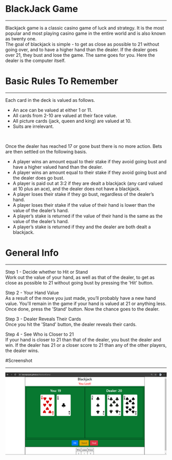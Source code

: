 # BlackJack Game
***
Blackjack game is a classic casino game of luck and strategy. It is the most popular and most playing casino game in the entire world and is also known as twenty one. <br />
The goal of blackjack is simple - to get as close as possible to 21 without going over, and to have a higher hand than the dealer. 
If the dealer goes over 21, they bust and lose the game. The same goes for you.
Here the dealer is the computer itself. 

# Basic Rules To Remember
***
Each card in the deck is valued as follows. <br />
* An ace can be valued at either 1 or 11.
* All cards from 2-10 are valued at their face value.
* All picture cards (jack, queen and king) are valued at 10.
* Suits are irrelevant.

<br />

Once the dealer has reached 17 or gone bust there is no more action. Bets are then settled on the following basis. <br />
* A player wins an amount equal to their stake if they avoid going bust and have a higher valued hand than the dealer.
* A player wins an amount equal to their stake if they avoid going bust and the dealer does go bust.
* A player is paid out at 3:2 if they are dealt a blackjack (any card valued at 10 plus an ace), and the dealer does not have a blackjack.
* A player loses their stake if they go bust, regardless of the dealer’s hand.
* A player loses their stake if the value of their hand is lower than the value of the dealer’s hand.
* A player’s stake is returned if the value of their hand is the same as the value of the dealer’s hand.
* A player’s stake is returned if they and the dealer are both dealt a blackjack.

# General Info
***
Step 1 - Decide whether to Hit or Stand <br />
Work out the value of your hand, as well as that of the dealer, to get as close as possible to 21 without going bust by pressing the 'Hit' button.

Step 2 - Your Hand Value <br />
As a result of the move you just made, you’ll probably have a new hand value. 
You'll remain in the game if your hand is valued at 21 or anything less. Once done, press the 'Stand' button. Now the chance goes to the dealer. 

Step 3 - Dealer Reveals Their Cards <br />
Once you hit the 'Stand' button, the dealer reveals their cards. 

Step 4 - See Who is Closer to 21 <br />
If your hand is closer to 21 than that of the dealer, you bust the dealer and win. If the dealer has 21 or a closer score to 21 than any of the other players, the dealer wins.

#Screenshot
***
![Here is a screenshot of what it looks like](screenshot.PNG)


